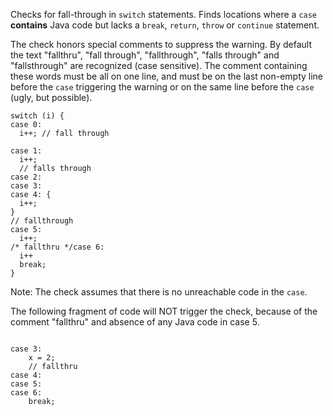 Checks for fall-through in `switch`
statements. Finds locations where a `case`
**contains** Java code but lacks a `break`, `return`,
`throw` or `continue`
statement.

The check honors special comments to suppress the warning. By
default the text "fallthru", "fall through", "fallthrough",
"falls through" and "fallsthrough" are recognized (case
sensitive). The comment containing these words must be all on one line, and must
be on the last non-empty line before the
`case` triggering the warning or on
the same line before the `case`
(ugly, but possible).


    switch (i) {
    case 0:
      i++; // fall through

    case 1:
      i++;
      // falls through
    case 2:
    case 3:
    case 4: {
      i++;
    }
    // fallthrough
    case 5:
      i++;
    /* fallthru */case 6:
      i++
      break;
    }
            
Note: The check assumes that there is no unreachable
code in the `case`.

The following fragment of code will NOT trigger the check,
because of the comment "fallthru" and absence of any Java code
in case 5.

```

case 3:
    x = 2;
    // fallthru
case 4:
case 5:
case 6:
    break;
        
```

